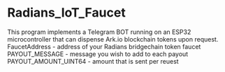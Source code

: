 # Radians_IoT_Faucet
This program implements a Telegram BOT running on an ESP32 microcontroller that can dispense Ark.io blockchain tokens upon request.
FaucetAddress - address of your Radians bridgechain token faucet
PAYOUT_MESSAGE - message you wish to add to each payout
PAYOUT_AMOUNT_UINT64 - amount that is sent per reuest
